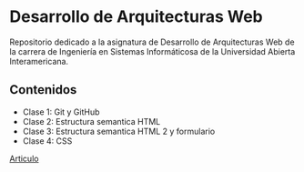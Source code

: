# Desarrollo de Arquitecturas Web

Repositorio dedicado a la asignatura de Desarrollo de Arquitecturas Web de la carrera de Ingeniería en Sistemas Informáticosa de la Universidad Abierta Interamericana.

## Contenidos

- Clase 1: Git y GitHub
- Clase 2: Estructura semantica HTML
- Clase 3: Estructura semantica HTML 2 y formulario
- Clase 4: CSS

[Articulo](https://www.theverge.com/24084444/humane-ai-pin-hands-on)
